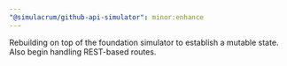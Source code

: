 ```yaml
---
"@simulacrum/github-api-simulator": minor:enhance
---
```


Rebuilding on top of the foundation simulator to establish a mutable state. Also begin handling REST-based routes.
